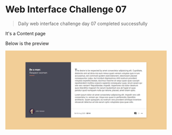 # Web Interface Challenge 07

> Daily web interface challenge day 07 completed successfully

It's a Content page

Below is the preview

![Preview](./challenge.png "Content Page")